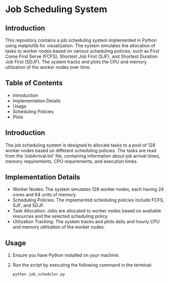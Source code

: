 # Job Scheduling System

## Introduction
This repository contains a job scheduling system implemented in Python using matplotlib for visualization. The system simulates the allocation of tasks to worker nodes based on various scheduling policies, such as First Come First Serve (FCFS), Shortest Job First (SJF), and Shortest Duration Job First (SDJF). The system tracks and plots the CPU and memory utilization of the worker nodes over time.

## Table of Contents
- Introduction
- Implementation Details
- Usage
- Scheduling Policies
- Plots

## Introduction
The job scheduling system is designed to allocate tasks to a pool of 128 worker nodes based on different scheduling policies. The tasks are read from the 'JobArrival.txt' file, containing information about job arrival times, memory requirements, CPU requirements, and execution times.

## Implementation Details
- Worker Nodes: The system simulates 128 worker nodes, each having 24 cores and 64 units of memory.
- Scheduling Policies: The implemented scheduling policies include FCFS, SJF, and SDJF.
- Task Allocation: Jobs are allocated to worker nodes based on available resources and the selected scheduling policy.
- Utilization Tracking: The system tracks and plots daily and hourly CPU and memory utilization of the worker nodes.

## Usage
1. Ensure you have Python installed on your machine.
2. Run the script by executing the following command in the terminal:

   ```bash
   python job_scheduler.py
